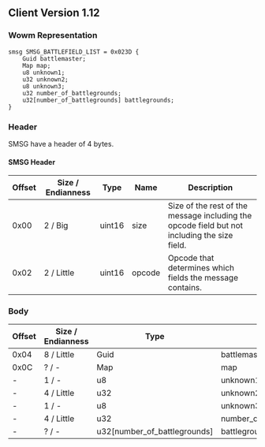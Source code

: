## Client Version 1.12

### Wowm Representation
```rust,ignore
smsg SMSG_BATTLEFIELD_LIST = 0x023D {
    Guid battlemaster;    
    Map map;    
    u8 unknown1;    
    u32 unknown2;    
    u8 unknown3;    
    u32 number_of_battlegrounds;    
    u32[number_of_battlegrounds] battlegrounds;    
}

```
### Header
SMSG have a header of 4 bytes.

#### SMSG Header
| Offset | Size / Endianness | Type   | Name   | Description |
| ------ | ----------------- | ------ | ------ | ----------- |
| 0x00   | 2 / Big           | uint16 | size   | Size of the rest of the message including the opcode field but not including the size field.|
| 0x02   | 2 / Little        | uint16 | opcode | Opcode that determines which fields the message contains.|
### Body
| Offset | Size / Endianness | Type | Name | Description |
| ------ | ----------------- | ---- | ---- | ----------- |
| 0x04 | 8 / Little | Guid | battlemaster |  |
| 0x0C | ? / - | Map | map |  |
| - | 1 / - | u8 | unknown1 |  |
| - | 4 / Little | u32 | unknown2 |  |
| - | 1 / - | u8 | unknown3 |  |
| - | 4 / Little | u32 | number_of_battlegrounds |  |
| - | ? / - | u32[number_of_battlegrounds] | battlegrounds |  |
